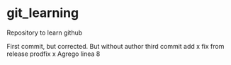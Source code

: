 # git_learning
Repository to learn github 

First commit, but corrected. But without author
third commit
add x fix from release
prodfix x
Agrego linea 8